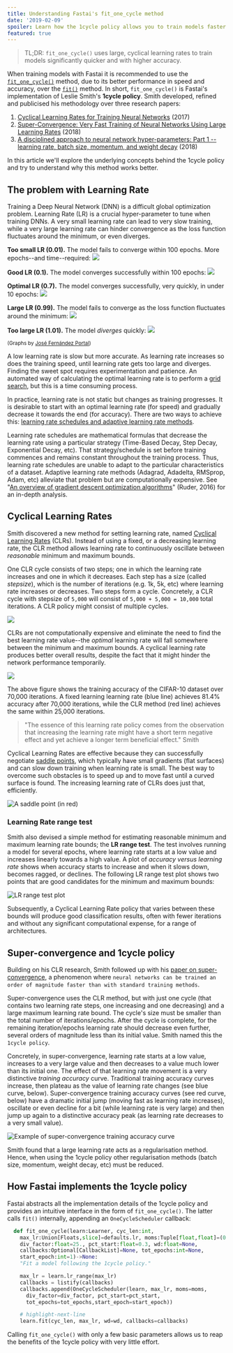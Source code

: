 ```yaml
---
title: Understanding Fastai's fit_one_cycle method
date: '2019-02-09'
spoiler: Learn how the 1cycle policy allows you to train models faster and more accurately.
featured: true
---
```


> TL;DR: `fit_one_cycle()` uses large, cyclical learning rates to train models significantly quicker and with higher accuracy.

When training models with Fastai it is recommended to use the [`fit_one_cycle()`](https://docs.fast.ai/basic_train.html#fit_one_cycle) method, due to its better performance in speed and accuracy, over the [`fit()`](https://docs.fast.ai/basic_train.html#Learner.fit) method. In short, `fit_one_cycle()` is Fastai's implementation of Leslie Smith's **1cycle policy**. Smith developed, refined and publicised his methodology over three research papers:

1. [Cyclical Learning Rates for Training Neural Networks](http://arxiv.org/abs/1506.01186) (2017)
2. [Super-Convergence: Very Fast Training of Neural Networks Using Large Learning Rates](http://arxiv.org/abs/1708.07120) (2018)
3. [A disciplined approach to neural network hyper-parameters: Part 1 -- learning rate, batch size, momentum, and weight decay](http://arxiv.org/abs/1803.09820) (2018)

In this article we'll explore the underlying concepts behind the 1cycle policy and try to understand why this method works better.

## The problem with Learning Rate

Training a Deep Neural Network (DNN) is a difficult global optimization problem. Learning Rate (LR) is a crucial hyper-parameter to tune when training DNNs. A very small learning rate can lead to very slow training, while a very large learning rate can hinder convergence as the loss function fluctuates around the minimum, or even diverges.

**Too small LR (0.01).** The model fails to converge within 100 epochs. More epochs--and time--required:
![](lr_low.gif)

**Good LR (0.1).** The model converges successfully within 100 epochs:
![](lr_good.gif)

**Optimal LR (0.7).** The model converges successfully, very quickly, in under 10 epochs:
![](lr_optimal.gif)

**Large LR (0.99).** The model fails to converge as the loss function fluctuates around the minimum:
![](lr_large.gif)

**Too large LR (1.01).** The model _diverges_ quickly:
![](lr_too_large.gif)

<small>(Graphs by [José Fernández Portal](https://forums.fast.ai/t/share-your-work-here/27676/300))</small>

A low learning rate is slow but more accurate. As learning rate increases so does the training speed, until learning rate gets too large and diverges. Finding the sweet spot requires experimentation and patience. An automated way of calculating the optimal learning rate is to perform a [grid search](https://en.wikipedia.org/wiki/Hyperparameter_optimization#Grid_search), but this is a time consuming process.

In practice, learning rate is not static but changes as training progresses. It is desirable to start with an optimal learning rate (for speed) and gradually decrease it towards the end (for accuracy). There are two ways to achieve this: [learning rate schedules and adaptive learning rate methods](https://towardsdatascience.com/learning-rate-schedules-and-adaptive-learning-rate-methods-for-deep-learning-2c8f433990d1).

Learning rate schedules are mathematical formulas that decrease the learning rate using a particular strategy (Time-Based Decay, Step Decay, Exponential Decay, etc). That strategy/schedule is set before training commences and remains constant throughout the training process. Thus, learning rate schedules are unable to adapt to the particular characteristics of a dataset. Adaptive learning rate methods (Adagrad, Adadelta, RMSprop, Adam, etc) alleviate that problem but are computationally expensive. See "[An overview of gradient descent optimization algorithms](http://arxiv.org/abs/1609.04747)" (Ruder, 2016) for an in-depth analysis.

## Cyclical Learning Rates

Smith discovered a new method for setting learning rate, named [Cyclical Learning Rates](http://arxiv.org/abs/1506.01186) (CLRs). Instead of using a fixed, or a decreasing learning rate, the CLR method allows learning rate to continuously oscillate between _reasonable_ minimum and maximum bounds.

One CLR cycle consists of two steps; one in which the learning rate increases and one in which it decreases. Each step has a size (called _stepsize_), which is the number of iterations (e.g. 1k, 5k, etc) where learning rate increases or decreases. Two steps form a cycle. Concretely, a CLR cycle with stepsize of `5,000` will consist of `5,000 + 5,000 = 10,000` total iterations. A CLR policy might consist of multiple cycles.

![](clr.png)

CLRs are not computationally expensive and eliminate the need to find the best learning rate value--the _optimal_ learning rate will fall somewhere between the minimum and maximum bounds. A cyclical learning rate produces better overall results, despite the fact that it might hinder the network performance temporarily.

![](cifar.jpg)

The above figure shows the training accuracy of the CIFAR-10 dataset over 70,000 iterations. A fixed learning learning rate (blue line) achieves 81.4% accuracy after 70,000 iterations, while the CLR method (red line) achieves the same within 25,000 iterations.

> "The essence of this learning rate policy comes from the observation that increasing the learning rate might have a short term negative effect and yet achieve a longer term beneficial effect." Smith

Cyclical Learning Rates are effective because they can successfully negotiate [saddle points](https://en.wikipedia.org/wiki/Saddle_point), which typically have small gradients (flat surfaces) and can slow down training when learning rate is small. The best way to overcome such obstacles is to speed up and to move fast until a curved surface is found. The increasing learning rate of CLRs does just that, efficiently.

![](saddle_point.png 'A saddle point (in red)')

### Learning Rate range test

Smith also devised a simple method for estimating reasonable minimum and maximum learning rate bounds; the **LR range test**. The test involves running a model for several epochs, where learning rate starts at a low value and increases linearly towards a high value. A plot of _accuracy versus learning rate_ shows when accuracy starts to increase and when it slows down, becomes ragged, or declines. The following LR range test plot shows two points that are good candidates for the minimum and maximum bounds:

![](normal_range_test.png 'LR range test plot')

Subsequently, a Cyclical Learning Rate policy that varies between these bounds will produce good classification results, often with fewer iterations and without any significant computational expense, for a range of architectures.

## Super-convergence and 1cycle policy

Building on his CLR research, Smith followed up with his [paper on super-convergence](http://arxiv.org/abs/1708.07120), a phenomenon where `neural networks can be trained an order of magnitude faster than with standard training methods`.

Super-convergence uses the CLR method, but with just one cycle (that contains two learning rate steps, one increasing and one decreasing) and a large maximum learning rate bound. The cycle's size must be smaller than the total number of iterations/epochs. After the cycle is complete, for the remaining iteration/epochs learning rate should decrease even further, several orders of magnitude less than its initial value. Smith named this the `1cycle policy`.

Concretely, in super-convergence, learning rate starts at a low value, increases to a very large value and then decreases to a value much lower than its initial one. The effect of that learning rate movement is a very distinctive _training accuracy_ curve. Traditional training accuracy curves increase, then plateau as the value of learning rate changes (see blue curve, below). Super-convergence training accuracy curves (see red curve, below) have a dramatic initial jump (moving fast as learning rate increases), oscillate or even decline for a bit (while learning rate is very large) and then jump up again to a distinctive accuracy peak (as learning rate decreases to a very small value).

![](lr_vs_clr_resnet56.png 'Example of super-convergence training accuracy curve')

Smith found that a large learning rate acts as a regularisation method. Hence, when using the 1cycle policy other regularisation methods (batch size, momentum, weight decay, etc) must be reduced.

## How Fastai implements the 1cycle policy

Fastai abstracts all the implementation details of the 1cycle policy and provides an intuitive interface in the form of `fit_one_cycle()`. The latter calls `fit()` internally, appending an `OneCycleScheduler` callback:

```python
  def fit_one_cycle(learn:Learner, cyc_len:int,
    max_lr:Union[Floats,slice]=defaults.lr, moms:Tuple[float,float]=(0.95,0.85),
    div_factor:float=25., pct_start:float=0.3, wd:float=None,
    callbacks:Optional[CallbackList]=None, tot_epochs:int=None,
    start_epoch:int=1)->None:
    "Fit a model following the 1cycle policy."

    max_lr = learn.lr_range(max_lr)
    callbacks = listify(callbacks)
    callbacks.append(OneCycleScheduler(learn, max_lr, moms=moms,
      div_factor=div_factor, pct_start=pct_start,
      tot_epochs=tot_epochs,start_epoch=start_epoch))

    # highlight-next-line
    learn.fit(cyc_len, max_lr, wd=wd, callbacks=callbacks)
```

Calling `fit_one_cycle()` with only a few basic parameters allows us to reap the benefits of the 1cycle policy with very little effort.
